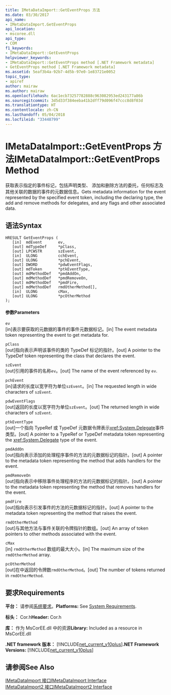 ```yaml
---
title: IMetaDataImport::GetEventProps 方法
ms.date: 03/30/2017
api_name:
- IMetaDataImport.GetEventProps
api_location:
- mscoree.dll
api_type:
- COM
f1_keywords:
- IMetaDataImport::GetEventProps
helpviewer_keywords:
- IMetaDataImport::GetEventProps method [.NET Framework metadata]
- GetEventProps method [.NET Framework metadata]
ms.assetid: 5eaf3b4a-92b7-4d5b-97e0-1e83721e0052
topic_type:
- apiref
author: mairaw
ms.author: mairaw
ms.openlocfilehash: 6ac1ecb73257782888c963082953ed243177a86b
ms.sourcegitcommit: 3d5d33f384eeba41b2dff79d096f47ccc8d8f03d
ms.translationtype: HT
ms.contentlocale: zh-CN
ms.lasthandoff: 05/04/2018
ms.locfileid: "33448799"
---
```

# <a name="imetadataimportgeteventprops-method"></a><span data-ttu-id="5051f-102">IMetaDataImport::GetEventProps 方法</span><span class="sxs-lookup"><span data-stu-id="5051f-102">IMetaDataImport::GetEventProps Method</span></span>
<span data-ttu-id="5051f-103">获取表示指定的事件标记，包括声明类型、 添加和删除方法的委托，任何标志及其他关联的数据的事件的元数据信息。</span><span class="sxs-lookup"><span data-stu-id="5051f-103">Gets metadata information for the event represented by the specified event token, including the declaring type, the add and remove methods for delegates, and any flags and other associated data.</span></span>  
  
## <a name="syntax"></a><span data-ttu-id="5051f-104">语法</span><span class="sxs-lookup"><span data-stu-id="5051f-104">Syntax</span></span>  
  
```  
HRESULT GetEventProps (  
   [in]  mdEvent       ev,  
   [out] mdTypeDef     *pClass,   
   [out] LPCWSTR       szEvent,   
   [in]  ULONG         cchEvent,   
   [out] ULONG         *pchEvent,   
   [out] DWORD         *pdwEventFlags,  
   [out] mdToken       *ptkEventType,  
   [out] mdMethodDef   *pmdAddOn,   
   [out] mdMethodDef   *pmdRemoveOn,   
   [out] mdMethodDef   *pmdFire,   
   [out] mdMethodDef   rmdOtherMethod[],   
   [in]  ULONG         cMax,  
   [out] ULONG         *pcOtherMethod  
);  
```  
  
#### <a name="parameters"></a><span data-ttu-id="5051f-105">参数</span><span class="sxs-lookup"><span data-stu-id="5051f-105">Parameters</span></span>  
 `ev`  
 <span data-ttu-id="5051f-106">[in]表示要获取的元数据的事件的事件元数据标记。</span><span class="sxs-lookup"><span data-stu-id="5051f-106">[in] The event metadata token representing the event to get metadata for.</span></span>  
  
 `pClass`  
 <span data-ttu-id="5051f-107">[out]指向表示声明该事件的类的 TypeDef 标记的指针。</span><span class="sxs-lookup"><span data-stu-id="5051f-107">[out] A pointer to the TypeDef token representing the class that declares the event.</span></span>  
  
 `szEvent`  
 <span data-ttu-id="5051f-108">[out]引用的事件的名称`ev`。</span><span class="sxs-lookup"><span data-stu-id="5051f-108">[out] The name of the event referenced by `ev`.</span></span>  
  
 `pchEvent`  
 <span data-ttu-id="5051f-109">[in]请求的长度以宽字符为单位`szEvent`。</span><span class="sxs-lookup"><span data-stu-id="5051f-109">[in] The requested length in wide characters of `szEvent`.</span></span>  
  
 `pdwEventFlags`  
 <span data-ttu-id="5051f-110">[out]返回的长度以宽字符为单位`szEvent`。</span><span class="sxs-lookup"><span data-stu-id="5051f-110">[out] The returned length in wide characters of `szEvent`.</span></span>  
  
 `ptkEventType`  
 <span data-ttu-id="5051f-111">[out]一个指向 TypeRef 或 TypeDef 元数据令牌表示<xref:System.Delegate>事件类型。</span><span class="sxs-lookup"><span data-stu-id="5051f-111">[out] A pointer to a TypeRef or TypeDef metadata token representing the <xref:System.Delegate> type of the event.</span></span>  
  
 `pmdAddOn`  
 <span data-ttu-id="5051f-112">[out]指向表示添加的处理程序事件的方法的元数据标记的指针。</span><span class="sxs-lookup"><span data-stu-id="5051f-112">[out] A pointer to the metadata token representing the method that adds handlers for the event.</span></span>  
  
 `pmdRemoveOn`  
 <span data-ttu-id="5051f-113">[out]指向表示中移除事件处理程序的方法的元数据标记的指针。</span><span class="sxs-lookup"><span data-stu-id="5051f-113">[out] A pointer to the metadata token representing the method that removes handlers for the event.</span></span>  
  
 `pmdFire`  
 <span data-ttu-id="5051f-114">[out]指向表示引发事件的方法的元数据标记的指针。</span><span class="sxs-lookup"><span data-stu-id="5051f-114">[out] A pointer to the metadata token representing the method that raises the event.</span></span>  
  
 `rmdOtherMethod`  
 <span data-ttu-id="5051f-115">[out]与其他方法与事件关联的令牌指针的数组。</span><span class="sxs-lookup"><span data-stu-id="5051f-115">[out] An array of token pointers to other methods associated with the event.</span></span>  
  
 `cMax`  
 <span data-ttu-id="5051f-116">[in] `rmdOtherMethod` 数组的最大大小。</span><span class="sxs-lookup"><span data-stu-id="5051f-116">[in] The maximum size of the `rmdOtherMethod` array.</span></span>  
  
 `pcOtherMethod`  
 <span data-ttu-id="5051f-117">[out]在中返回的令牌数`rmdOtherMethod`。</span><span class="sxs-lookup"><span data-stu-id="5051f-117">[out] The number of tokens returned in `rmdOtherMethod`.</span></span>  
  
## <a name="requirements"></a><span data-ttu-id="5051f-118">要求</span><span class="sxs-lookup"><span data-stu-id="5051f-118">Requirements</span></span>  
 <span data-ttu-id="5051f-119">**平台：** 请参阅[系统要求](../../../../docs/framework/get-started/system-requirements.md)。</span><span class="sxs-lookup"><span data-stu-id="5051f-119">**Platforms:** See [System Requirements](../../../../docs/framework/get-started/system-requirements.md).</span></span>  
  
 <span data-ttu-id="5051f-120">**标头：** Cor.h</span><span class="sxs-lookup"><span data-stu-id="5051f-120">**Header:** Cor.h</span></span>  
  
 <span data-ttu-id="5051f-121">**库：** 作为 MsCorEE.dll 中的资源</span><span class="sxs-lookup"><span data-stu-id="5051f-121">**Library:** Included as a resource in MsCorEE.dll</span></span>  
  
 <span data-ttu-id="5051f-122">**.NET framework 版本：** [!INCLUDE[net_current_v10plus](../../../../includes/net-current-v10plus-md.md)]</span><span class="sxs-lookup"><span data-stu-id="5051f-122">**.NET Framework Versions:** [!INCLUDE[net_current_v10plus](../../../../includes/net-current-v10plus-md.md)]</span></span>  
  
## <a name="see-also"></a><span data-ttu-id="5051f-123">请参阅</span><span class="sxs-lookup"><span data-stu-id="5051f-123">See Also</span></span>  
 [<span data-ttu-id="5051f-124">IMetaDataImport 接口</span><span class="sxs-lookup"><span data-stu-id="5051f-124">IMetaDataImport Interface</span></span>](../../../../docs/framework/unmanaged-api/metadata/imetadataimport-interface.md)  
 [<span data-ttu-id="5051f-125">IMetaDataImport2 接口</span><span class="sxs-lookup"><span data-stu-id="5051f-125">IMetaDataImport2 Interface</span></span>](../../../../docs/framework/unmanaged-api/metadata/imetadataimport2-interface.md)
